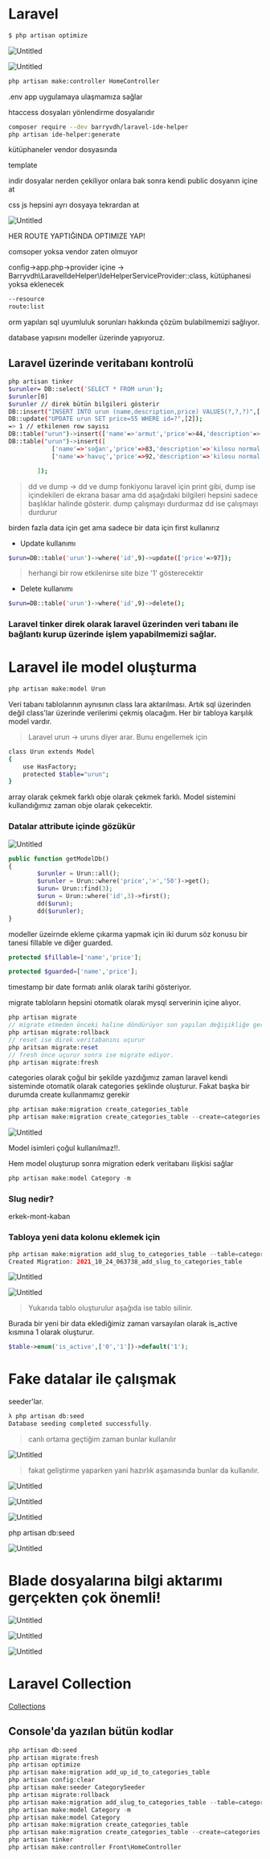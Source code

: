 # Laravel

```bash
$ php artisan optimize
```

![Untitled](Laravel%2072ccf51d16594006993a4685a95ffa24/Untitled.png)

![Untitled](Laravel%2072ccf51d16594006993a4685a95ffa24/Untitled%201.png)

```bash
php artisan make:controller HomeController

```

.env app uygulamaya ulaşmamıza sağlar

htaccess dosyaları yönlendirme dosyalarıdır

```bash
composer require --dev barryvdh/laravel-ide-helper
php artisan ide-helper:generate
```

kütüphaneler vendor dosyasında

template

indir dosyalar nerden çekiliyor onlara bak sonra kendi public dosyanın içine at

css js hepsini ayrı dosyaya tekrardan at

![Untitled](Laravel%2072ccf51d16594006993a4685a95ffa24/Untitled%202.png)

HER ROUTE YAPTIĞINDA OPTIMIZE YAP!

comsoper yoksa vendor zaten olmuyor

config→app.php→provider içine → Barryvdh\LaravelIdeHelper\IdeHelperServiceProvider::class, kütüphanesi yoksa eklenecek

```bash
--resource
route:list
```

orm yapıları sql uyumluluk sorunları hakkında çözüm bulabilmemizi sağlıyor.

database yapısını modeller üzerinde yapıyoruz.

## Laravel üzerinde veritabanı kontrolü

```bash
php artisan tinker
$urunler= DB::select('SELECT * FROM urun');
$urunler[0]
$urunler // direk bütün bilgileri gösterir
DB::insert("INSERT INTO urun (name,description,price) VALUES(?,?,?)",['elma','yenir','20']); // yeni bir item eklemek istediğimiz zaman
DB::update("UPDATE urun SET price=55 WHERE id=?",[2]);
=> 1 // etkilenen row sayısı
DB::table("urun")->insert(['name'=>'armut','price'=>44,'description'=>'kilosu pahalı']);
DB::table("urun")->insert([
            ['name'=>'soğan','price'=>83,'description'=>'kilosu normal'],
            ['name'=>'havuç','price'=>92,'description'=>'kilosu normal']

        ]);
```

> dd ve dump → dd ve dump fonkiyonu laravel için print gibi, dump ise içindekileri de ekrana basar ama dd aşağıdaki bilgileri hepsini sadece başlıklar halinde gösterir. dump çalışmayı durdurmaz dd ise çalışmayı durdurur
> 

birden fazla data için get ama sadece bir data için first kullanırız

- Update kullanımı

```bash
$urun=DB::table('urun')->where('id',9)->update(['price'=>97]);
```

> herhangi bir row etkilenirse site bize '1' gösterecektir
> 
- Delete kullanımı

```bash
$urun=DB::table('urun')->where('id',9)->delete();
```

### Laravel tinker direk olarak laravel üzerinden veri tabanı ile bağlantı kurup üzerinde işlem yapabilmemizi sağlar.

# Laravel ile model oluşturma

```bash
php artisan make:model Urun
```

Veri tabanı tablolarının aynısının class lara aktarılması. Artık sql üzerinden değil class'lar üzerinde verilerimi çekmiş olacağım. Her bir tabloya karşılık model vardır.

> Laravel urun → uruns diyer arar. Bunu engellemek için
> 

```bash
class Urun extends Model
{
    use HasFactory;
    protected $table="urun";
}
```

array olarak çekmek farklı obje olarak çekmek farklı. Model sistemini kullandığımız zaman obje olarak çekecektir.

### Datalar attribute içinde gözükür

![Untitled](Laravel%2072ccf51d16594006993a4685a95ffa24/Untitled%203.png)

```php
public function getModelDb()
{
		$urunler = Urun::all();
		$urunler = Urun::where('price','>','50')->get();
		$urun= Urun::find(3);
		$urun = Urun::where('id',3)->first();
		dd($urun);
		dd($urunler);
}

```

modeller üzeirnde ekleme çıkarma yapmak için iki durum söz konusu bir tanesi fillable ve diğer guarded.  

```php
protected $fillable=['name','price'];
```

```php
protected $guarded=['name','price'];
```

timestamp bir date formatı anlık olarak tarihi gösteriyor.

migrate tabloların hepsini otomatik olarak mysql serverinin içine alıyor.

```php
php artisan migrate
// migrate etmeden önceki haline döndürüyor son yapılan değişikliğe geri alır
php artisan migrate:rollback
// reset ise direk veritabanını uçurur
php aritsan migrate:reset
// fresh önce uçurur sonra ise migrate ediyor.
php artisan migrate:fresh
```

categories olarak çoğul bir şekilde yazdığımız zaman laravel kendi sisteminde otomatik olarak categories şeklinde oluşturur. Fakat başka bir durumda create kullanmamız gerekir

```php
php artisan make:migration create_categories_table
php artisan make:migration create_categories_table --create=categories
```

![Untitled](Laravel%2072ccf51d16594006993a4685a95ffa24/Untitled%204.png)

Model isimleri çoğul kullanılmaz!!.

Hem model oluşturup sonra migration ederk veritabanı ilişkisi sağlar

```php
php artisan make:model Category -m
```

### Slug nedir?

erkek-mont-kaban

### Tabloya yeni data kolonu eklemek için

```php
php artisan make:migration add_slug_to_categories_table --table=categories
Created Migration: 2021_10_24_063738_add_slug_to_categories_table
```

![Untitled](Laravel%2072ccf51d16594006993a4685a95ffa24/Untitled%205.png)

![Untitled](Laravel%2072ccf51d16594006993a4685a95ffa24/Untitled%206.png)

> Yukarıda tablo oluşturulur aşağıda ise tablo silinir.
> 

Burada bir yeni bir data eklediğimiz zaman varsayılan olarak is_active kısmına 1 olarak oluşturur.

```php
$table->enum('is_active',['0','1'])->default('1');
```

# Fake datalar ile çalışmak

seeder'lar.

```php
λ php artisan db:seed
Database seeding completed successfully.
```

> canlı ortama geçtiğim zaman bunlar kullanılır
> 

![Untitled](Laravel%2072ccf51d16594006993a4685a95ffa24/Untitled%207.png)

> fakat geliştirme yaparken yani hazırlık aşamasında bunlar da kullanılır.
> 

![Untitled](Laravel%2072ccf51d16594006993a4685a95ffa24/Untitled%208.png)

![Untitled](Laravel%2072ccf51d16594006993a4685a95ffa24/Untitled%209.png)

![Untitled](Laravel%2072ccf51d16594006993a4685a95ffa24/Untitled%2010.png)

php artisan db:seed

![Untitled](Laravel%2072ccf51d16594006993a4685a95ffa24/Untitled%2011.png)

# Blade dosyalarına bilgi aktarımı gerçekten çok önemli!

![Untitled](Laravel%2072ccf51d16594006993a4685a95ffa24/Untitled%2012.png)

![Untitled](Laravel%2072ccf51d16594006993a4685a95ffa24/Untitled%2013.png)

![Untitled](Laravel%2072ccf51d16594006993a4685a95ffa24/Untitled%2014.png)

# Laravel Collection

[Collections](https://laravel.com/docs/8.x/collections)

## Console'da yazılan bütün kodlar

```php
php artisan db:seed
php artisan migrate:fresh
php artisan optimize
php artisan make:migration add_up_id_to_categories_table
php artisan config:clear
php artisan make:seeder CategorySeeder
php artisan migrate:rollback
php artisan make:migration add_slug_to_categories_table --table=categories
php artisan make:model Category -m
php artisan make:model Category
php artisan make:migration create_categories_table
php artisan make:migration create_categories_table --create=categories
php artisan tinker
php artisan make:controller Front\HomeController
```